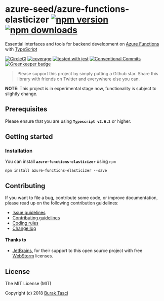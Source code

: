 # azure-seed/azure-functions-elasticizer [![npm version](https://badge.fury.io/js/azure-functions-elasticizer.svg)](https://www.npmjs.com/package/azure-functions-elasticizer) [![npm downloads](https://img.shields.io/npm/dm/azure-functions-elasticizer.svg)](https://www.npmjs.com/package/azure-functions-elasticizer)
Essential interfaces and tools for backend development on [Azure Functions] with [TypeScript]

[![CircleCI](https://circleci.com/gh/azure-seed/azure-functions-elasticizer.svg?style=shield)](https://circleci.com/gh/azure-seed/azure-functions-elasticizer)
[![coverage](https://codecov.io/github/azure-seed/azure-functions-elasticizer/coverage.svg?branch=master)](https://codecov.io/gh/azure-seed/azure-functions-elasticizer)
[![tested with jest](https://img.shields.io/badge/tested_with-jest-99424f.svg)](https://github.com/facebook/jest)
[![Conventional Commits](https://img.shields.io/badge/Conventional%20Commits-1.0.0-yellow.svg)](https://conventionalcommits.org)
[![Greenkeeper badge](https://badges.greenkeeper.io/azure-seed/azure-functions-elasticizer.svg)](https://greenkeeper.io/)

> Please support this project by simply putting a Github star. Share this library with friends on Twitter and everywhere else you can.

**NOTE**: This project is in experimental stage now, functionality is subject to slightly change.

## <a name="prerequisites"></a> Prerequisites
Please ensure that you are using **`Typescript v2.6.2`** or higher.

## <a name="getting-started"> Getting started
### <a name="installation"> Installation
You can install **`azure-functions-elasticizer`** using `npm`

```
npm install azure-functions-elasticizer --save
```

## <a name="contributing"></a> Contributing
If you want to file a bug, contribute some code, or improve documentation, please read up on the following contribution guidelines:
- [Issue guidelines](CONTRIBUTING.md#submit)
- [Contributing guidelines](CONTRIBUTING.md)
- [Coding rules](CONTRIBUTING.md#rules)
- [Change log](CHANGELOG.md)

#### Thanks to
- [JetBrains], for their support to this open source project with free [WebStorm] licenses.

## <a name="license"></a> License
The MIT License (MIT)

Copyright (c) 2018 [Burak Tasci]

[Azure Functions]: https://azure.microsoft.com/en-us/services/functions
[TypeScript]: https://github.com/Microsoft/TypeScript
[JetBrains]: https://www.jetbrains.com/community/opensource
[WebStorm]:   https://www.jetbrains.com/webstorm
[Burak Tasci]: https://github.com/fulls1z3
